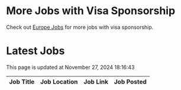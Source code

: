 # More Jobs with Visa Sponsorship

Check out [Europe Jobs](https://github.com/sureshparimi/europejobs#latest-jobs) for more jobs with visa sponsorship.

# Latest Jobs

This page is updated at November 27, 2024 18:16:43

| Job Title | Job Location | Job Link | Job Posted |
| --- | --- | --- | --- |
